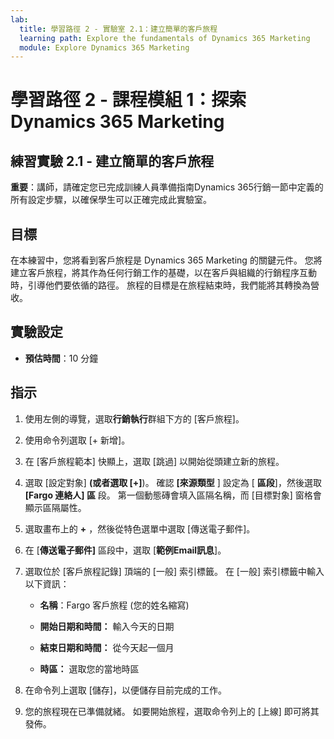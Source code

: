 ```yaml
---
lab:
  title: 學習路徑 2 - 實驗室 2.1：建立簡單的客戶旅程
  learning path: Explore the fundamentals of Dynamics 365 Marketing
  module: Explore Dynamics 365 Marketing
---
```


學習路徑 2 - 課程模組 1：探索 Dynamics 365 Marketing
========================

## 練習實驗 2.1 - 建立簡單的客戶旅程

**重要**：講師，請確定您已完成訓練人員準備指南Dynamics 365行銷一節中定義的所有設定步驟，以確保學生可以正確完成此實驗室。   

## 目標

在本練習中，您將看到客戶旅程是 Dynamics 365 Marketing 的關鍵元件。 您將建立客戶旅程，將其作為任何行銷工作的基礎，以在客戶與組織的行銷程序互動時，引導他們要依循的路徑。 旅程的目標是在旅程結束時，我們能將其轉換為營收。 

## 實驗設定

  - **預估時間**：10 分鐘

## 指示
1. 使用左側的導覽，選取**行銷執行**群組下方的 [客戶旅程]。

2. 使用命令列選取 [+ 新增]。

3. 在 [客戶旅程範本] 快顯上，選取 [跳過] 以開始從頭建立新的旅程。
4. 選取 [設定對象] ****(或者選取 [+]****)。 確認 **[來源類型** ] 設定為 [ **區段**]，然後選取 **[Fargo 連絡人] 區** 段。 第一個動態磚會填入區隔名稱，而 [目標對象] 窗格會顯示區隔屬性。

5. 選取畫布上的 **+** ，然後從特色選單中選取 [傳送電子郵件]。

6. 在 [**傳送電子郵件]** 區段中，選取 [**範例Email訊息**]。

7. 選取位於 [客戶旅程記錄] 頂端的 [一般] 索引標籤。 在 [一般] 索引標籤中輸入以下資訊：

    - **名稱**：Fargo 客戶旅程 (您的姓名縮寫) 

    - **開始日期和時間：** 輸入今天的日期

    - **結束日期和時間：** 從今天起一個月

    - **時區：** 選取您的當地時區

8. 在命令列上選取 [儲存]，以便儲存目前完成的工作。

9. 您的旅程現在已準備就緒。 如要開始旅程，選取命令列上的 [上線] 即可將其發佈。

